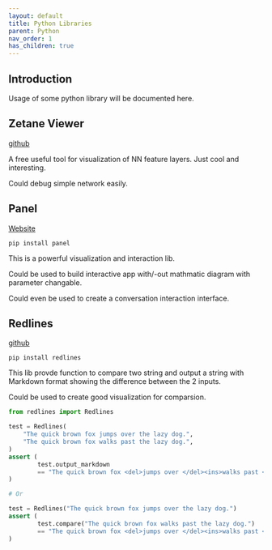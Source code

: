 ```yaml
---
layout: default
title: Python Libraries
parent: Python
nav_order: 1
has_children: true
---
```


## Introduction
Usage of some python library will be documented here.

## Zetane Viewer
[github](https://github.com/zetane/viewer)

A free useful tool for visualization of NN feature layers. Just cool and interesting. 

Could debug simple network easily.


## Panel
[Website](https://panel.holoviz.org/getting_started/index.html)
```
pip install panel
```

This is a powerful visualization and interaction lib.

Could be used to build interactive app with/-out mathmatic diagram with parameter changable.

Could even be used to create a conversation interaction interface.


## Redlines
[github](https://github.com/houfu/Redlines)
```
pip install redlines
```

This lib provde function to compare two string and output a string with Markdown format showing the difference between the 2 inputs.

Could be used to create good visualization for comparsion.

```python
from redlines import Redlines

test = Redlines(
    "The quick brown fox jumps over the lazy dog.",
    "The quick brown fox walks past the lazy dog.",
)
assert (
        test.output_markdown
        == "The quick brown fox <del>jumps over </del><ins>walks past </ins>the lazy dog."
)

# Or

test = Redlines("The quick brown fox jumps over the lazy dog.")
assert (
        test.compare("The quick brown fox walks past the lazy dog.")
        == "The quick brown fox <del>jumps over </del><ins>walks past </ins>the lazy dog."
)
```